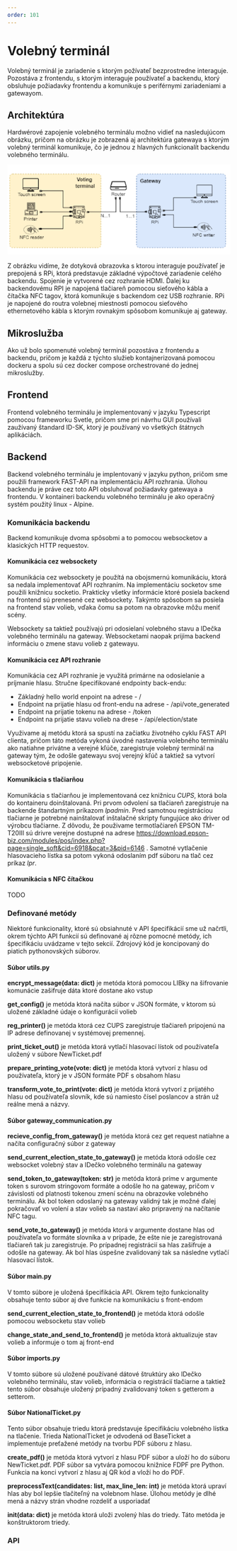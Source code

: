 ```yaml
---
order: 101
---
```

# Volebný terminál
Volebný terminál je zariadenie s ktorým požívateľ bezprostredne interaguje. Pozostáva z frontendu, s ktorým interaguje používateľ a backendu, ktorý obsluhuje požiadavky frontendu a komunikuje s periférnymi zariadeniami a gatewayom.

## Architektúra

Hardwérové zapojenie volebného terminálu možno vidieť na nasledujúcom obrázku, pričom na obrázku je zobrazená aj architektúra gatewaya s ktorým volebný terminál komunikuje, čo je jednou z hlavných funkcionalít backendu volebného terminálu.

![](/assets/images/vt/vt_devices.png)

Z obrázku vidíme, že dotyková obrazovka s ktorou interaguje používateľ je prepojená s RPi, ktorá predstavuje základné výpočtové zariadenie celého backendu. Spojenie je vytvorené cez rozhranie HDMI. Ďalej ku backendovému RPI je napojená tlačiareň pomocou sieťového kábla a čítačka NFC tagov, ktorá komunikuje s backendom cez USB rozhranie. RPi je napojené do routra volebnej miestnosti pomocou sieťového ethernetového kábla s ktorým rovnakým spôsobom komunikuje aj gateway.

## Mikroslužba

Ako už bolo spomenuté volebný terminál pozostáva z frontendu a backendu, pričom je každá z týchto služieb kontajnerizovaná pomocou dockeru a spolu sú cez docker compose orchestrované do jednej mikroslužby.

## Frontend

Frontend volebného terminálu je implementovaný v jazyku Typescript pomocou frameworku Svetle, pričom sme pri návrhu GUI používali zaužívaný štandard ID-SK, ktorý je používaný vo všetkých štátnych aplikáciách.

## Backend

Backend volebného terminálu je implentovaný v jazyku python, pričom sme použili framework FAST-API na implementáciu API rozhrania. Úlohou backendu je práve cez toto API obsluhovať požiadavky gatewaya a frontendu. V kontaineri backendu volebného terminálu je ako operačný systém použitý linux - Alpine.

### Komunikácia backendu

Backend komunikuje dvoma spôsobmi a to pomocou websocketov a klasických HTTP requestov.

#### Komunikácia cez websockety

Komunikácia cez websockety je použítá na obojsmernú komunikáciu, ktorá sa nedala implementovať API rozhraním. Na implementáciu socketov sme použili knižnicu socketio. Prakticky všetky informácie ktoré posiela backend na frontend sú prenesené cez websockety. Takýmto spôsobom sa posiela na frontend stav volieb, vďaka čomu sa potom na obrazovke môžu meniť scény. 

Websockety sa taktiež používajú pri odosielaní volebného stavu a IDečka volebného terminálu na gateway. Websocketami naopak prijíma backend informáciu o zmene stavu volieb z gatewayu.

#### Komunikácia cez API rozhranie

Komunikácia cez API rozhranie je využitá primárne na odosielanie a príjmanie hlasu. Stručne špecifikované endpointy back-endu:
*   Základný hello world enpoint na adrese - /
*   Endpoint na prijatie hlasu od front-endu na adrese - /api/vote_generated
*   Endpoint na prijatie tokenu na adrese - /token
*   Endpoint na prijatie stavu volieb na drese - /api/election/state

Využivame aj metódu ktorá sa spustí na začiatku životného cyklu FAST API clienta, pričom táto metóda vykoná úvodné nastavenia volebného terminálu ako natiahne privátne a verejné kľúče, zaregistruje volebný terminál na gateway tým, že odošle gatewayu svoj verejný kľúč a taktiež sa vytvorí websocketové pripojenie.

#### Komunikácia s tlačiarňou

Komunikácia s tlačiarňou je implementovaná cez knižnicu *CUPS*, ktorá bola do kontaineru doinštalovaná. Pri prvom odvolení sa tlačiareň zaregistruje na backende štandartným príkazom *lpadmin*. Pred samotnou registráciou tlačiarne je potrebné nainštalovať inštalačné skripty fungujúce ako driver od výrobcu tlačiarne. Z dôvodu, že použivame termotlačiareň EPSON TM-T20III sú drivre verejne dostupné na adrese https://download.epson-biz.com/modules/pos/index.php?page=single_soft&cid=6918&pcat=3&pid=6146 . Samotné vytlačenie hlasovacieho lístka sa potom vykoná odoslaním pdf súboru na tlač cez príkaz *lpr*. 

#### Komunikácia s NFC čítačkou

TODO

### Definované metódy

Niektoré funkcionality, ktoré sú obsiahnuté v API špecifikácií sme už načrtli, okrem týchto API funkcií sú definované aj rôzne pomocné metódy, ich špecifikáciu uvádzame v tejto sekcií. Zdrojový kód je koncipovaný do piatich pythonovských súborov.


#### Súbor utils.py

**encrypt_message(data: dict)** je metóda ktorá pomocou LIBky na šifrovanie komunácie zašifruje dáta ktoré dostane ako vstup

**get_config()** je metóda ktorá načíta súbor v JSON formáte, v ktorom sú uložené základné údaje o konfigurácií volieb

**reg_printer()** je metóda ktorá cez CUPS zaregistruje tlačiareň pripojenú na IP adrese definovanej v systémovej premennej.

**print_ticket_out()** je metóda ktorá vytlačí hlasovací lístok od používateľa uložený v súbore NewTicket.pdf

**prepare_printing_vote(vote: dict)** je metóda ktorá vytvorí z hlasu od používateľa, ktorý je v JSON formáte PDF s obsahom hlasu

**transform_vote_to_print(vote: dict)** je metóda ktorá vytvorí z prijatého hlasu od používateľa slovník, kde sú namiesto čísel poslancov a strán už reálne mená a názvy.

#### Súbor gateway_communication.py

**recieve_config_from_gateway()** je metóda ktorá cez get request natiahne a načíta configuračný súbor z gateway

**send_current_election_state_to_gateway()** je metóda ktorá odošle cez websocket volebný stav a IDečko volebného terminálu na gateway

**send_token_to_gateway(token: str)** je metóda ktorá príme v argumente token s surovom stringovom formáte a odošle ho na gateway, pričom v závislosti od platnosti tokenou zmení scénu na obrazovke volebného terminálu. Ak bol token odoslaný na gateway validný tak je možné ďalej pokračovať vo volení a stav volieb sa nastaví ako pripravený na načítanie NFC tagu.

**send_vote_to_gateway()** je metóda ktorá v argumente dostane hlas od používateľa vo formáte slovníka a v prípade, že ešte nie je zaregistrovaná tlačiareň tak ju zaregistruje. Po prípadnej registrácií sa hlas zašifruje a odošle na gateway. Ak bol hlas úspešne zvalidovaný tak sa následne vytlačí hlasovací lístok.

#### Súbor main.py

V tomto súbore je uložená špecifikácia API. Okrem tejto funkcionality obsahuje tento súbor aj dve funkcie na komunikáciu s front-endom

**send_current_election_state_to_frontend()** je metóda ktorá odošle pomocou websocketu stav volieb

**change_state_and_send_to_frontend()** je metóda ktorá aktualizuje stav volieb a informuje o tom aj front-end

#### Súbor imports.py

V tomto súbore sú uložené používané dátové štruktúry ako IDečko volebného terminálu, stav volieb, informácia o registrácií tlačiarne a taktiež tento súbor obsahuje uložený prípadný zvalidovaný token s getterom a setterom.

#### Súbor NationalTicket.py

Tento súbor obsahuje triedu ktorá predstavuje špecifikáciu volebného lístka na tlačenie. Trieda NationalTicket je odvodená od BaseTicket a implementuje preťažené metódy na tvorbu PDF súboru z hlasu.

**create_pdf()** je metóda ktorá vytvorí z hlasu PDF súbor a uloží ho do súboru NewTicket.pdf. PDF súbor sa vytvára pomocou knižnice FDPF pre Python. Funkcia na konci vytvorí z hlasu aj QR kód a vloží ho do PDF.

**preprocessText(candidates: list, max_line_len: int)** je metóda ktorá upraví hlas aby bol lepšie tlačiteľný na volebnom hlase. Úlohou metódy je dlhé mená a názvy strán vhodne rozdeliť a usporiadať

**__init__(data: dict)** je metóda ktorá uloži zvolený hlas do triedy. Táto metóda je konštruktorom triedy.

### API










